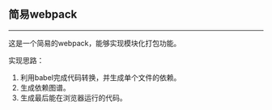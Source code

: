 ## 简易webpack

---

这是一个简易的webpack，能够实现模块化打包功能。

实现思路：

1. 利用babel完成代码转换，并生成单个文件的依赖。
2. 生成依赖图谱。
3. 生成最后能在浏览器运行的代码。
